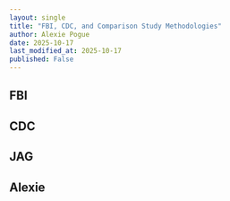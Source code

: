 ```yaml
---
layout: single
title: "FBI, CDC, and Comparison Study Methodologies"
author: Alexie Pogue
date: 2025-10-17
last_modified_at: 2025-10-17
published: False
---
```



## FBI 

## CDC 

## JAG

## Alexie 

